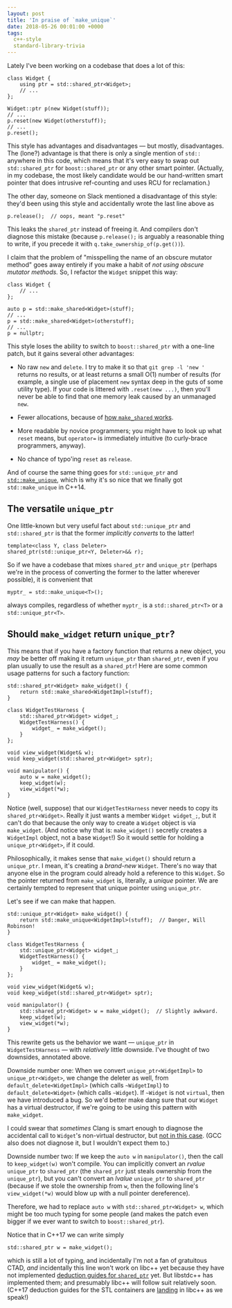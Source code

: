 ```yaml
---
layout: post
title: 'In praise of `make_unique`'
date: 2018-05-26 00:01:00 +0000
tags:
  c++-style
  standard-library-trivia
---
```


Lately I've been working on a codebase that does a lot of this:

    class Widget {
        using ptr = std::shared_ptr<Widget>;
        // ...
    };

    Widget::ptr p(new Widget(stuff));
    // ...
    p.reset(new Widget(otherstuff));
    // ...
    p.reset();

This style has advantages and disadvantages — but mostly, disadvantages.
The (lone?) advantage is that there is only a single mention of `std::` anywhere in
this code, which means that it's very easy to swap out `std::shared_ptr`
for `boost::shared_ptr` or any other smart pointer. (Actually, in my codebase,
the most likely candidate would be our hand-written smart pointer that does
intrusive ref-counting and uses RCU for reclamation.)

The other day, someone on Slack mentioned a disadvantage of this style:
they'd been using this style and accidentally wrote the last line above as

    p.release();  // oops, meant "p.reset"

This leaks the `shared_ptr` instead of freeing it. And compilers don't diagnose
this mistake (because `p.release();` is arguably a reasonable thing to write,
if you precede it with `q.take_ownership_of(p.get())`).

I claim that the problem of "misspelling the name of an obscure mutator method"
goes away entirely if you make a habit of _not using obscure mutator methods._
So, I refactor the `Widget` snippet this way:

    class Widget {
        // ...
    };

    auto p = std::make_shared<Widget>(stuff);
    // ...
    p = std::make_shared<Widget>(otherstuff);
    // ...
    p = nullptr;

This style loses the ability to switch to `boost::shared_ptr` with a one-line patch,
but it gains several other advantages:

- No raw `new` and `delete`. I try to make it so that `git grep -l 'new '`
  returns no results, or at least returns a small O(1) number of results
  (for example, a single use of placement `new` syntax deep in the guts of
  some utility type). If your code is littered with `.reset(new ...)`, then
  you'll never be able to find that one memory leak caused by an unmanaged `new`.

- Fewer allocations, because of [how `make_shared` works](https://stackoverflow.com/questions/20895648/).

- More readable by novice programmers; you might have to look up what `reset`
  means, but `operator=` is immediately intuitive (to curly-brace programmers,
  anyway).

- No chance of typo'ing `reset` as `release`.

And of course the same thing goes for `std::unique_ptr` and
[`std::make_unique`](http://en.cppreference.com/w/cpp/memory/unique_ptr/make_unique),
which is why it's so nice that we finally got `std::make_unique` in C++14.


## The versatile `unique_ptr`

One little-known but very useful fact about `std::unique_ptr` and `std::shared_ptr`
is that the former *implicitly converts* to the latter!

    template<class Y, class Deleter>
    shared_ptr(std::unique_ptr<Y, Deleter>&& r);

So if we have a codebase that mixes `shared_ptr` and `unique_ptr` (perhaps we're
in the process of converting the former to the latter wherever possible), it is
convenient that

    myptr_ = std::make_unique<T>();

always compiles, regardless of whether `myptr_` is a `std::shared_ptr<T>`
or a `std::unique_ptr<T>`.


## Should `make_widget` return `unique_ptr`?

This means that if you have a factory function that returns a new object, you
*may* be better off making it return `unique_ptr` than `shared_ptr`, even if you
plan usually to use the result as a `shared_ptr`!
Here are some common usage patterns for such a factory function:

    std::shared_ptr<Widget> make_widget() {
        return std::make_shared<WidgetImpl>(stuff);
    }

    class WidgetTestHarness {
        std::shared_ptr<Widget> widget_;
        WidgetTestHarness() {
            widget_ = make_widget();
        }
    };

    void view_widget(Widget& w);
    void keep_widget(std::shared_ptr<Widget> sptr);

    void manipulator() {
        auto w = make_widget();
        keep_widget(w);
        view_widget(*w);
    }

Notice (well, suppose) that our `WidgetTestHarness` never needs to copy its
`shared_ptr<Widget>`. Really it just wants a member `Widget widget_;`, but it
can't do that because the only way to create a `Widget` object is via `make_widget`.
(And notice why that is: `make_widget()` secretly creates a `WidgetImpl` object,
not a base `Widget`!)  So it would settle for holding a `unique_ptr<Widget>`,
if it could.

Philosophically, it makes sense that `make_widget()` should return a `unique_ptr`.
I mean, it's creating a *brand-new* `Widget`. There's no way that anyone else in
the program could already hold a reference to this `Widget`. So the pointer returned
from `make_widget` is, literally, a *unique* pointer. We are certainly tempted to
represent that unique pointer using `unique_ptr`.

Let's see if we can make that happen.

    std::unique_ptr<Widget> make_widget() {
        return std::make_unique<WidgetImpl>(stuff);  // Danger, Will Robinson!
    }

    class WidgetTestHarness {
        std::unique_ptr<Widget> widget_;
        WidgetTestHarness() {
            widget_ = make_widget();
        }
    };

    void view_widget(Widget& w);
    void keep_widget(std::shared_ptr<Widget> sptr);

    void manipulator() {
        std::shared_ptr<Widget> w = make_widget();  // Slightly awkward.
        keep_widget(w);
        view_widget(*w);
    }

This rewrite gets us the behavior we want — `unique_ptr` in `WidgetTestHarness` — with
*relatively* little downside. I've thought of two downsides, annotated above.

Downside number one: When we convert `unique_ptr<WidgetImpl>` to `unique_ptr<Widget>`,
we change the deleter as well, from `default_delete<WidgetImpl>` (which calls `~WidgetImpl`)
to `default_delete<Widget>` (which calls `~Widget`). If `~Widget` is not `virtual`, then
we have introduced a bug. So we'd better make dang sure that our `Widget` has a virtual
destructor, if we're going to be using this pattern with `make_widget`.

I could swear that *sometimes* Clang is smart enough to diagnose the accidental call to
`Widget`'s non-virtual destructor, but [not in this case](https://wandbox.org/permlink/7brZrTZfRUqIY1JB).
(GCC also does not diagnose it, but I wouldn't expect them to.)

Downside number two: If we keep the `auto w` in `manipulator()`, then the call to
`keep_widget(w)` won't compile. You can implicitly convert an _rvalue_ `unique_ptr` to
`shared_ptr` (the `shared_ptr` just steals ownership from the `unique_ptr`),
but you can't convert an _lvalue_ `unique_ptr` to `shared_ptr` (because if we stole the
ownership from `w`, then the following line's `view_widget(*w)` would blow up with a null
pointer dereference).

Therefore, we had to replace `auto w` with `std::shared_ptr<Widget> w`, which
might be too much typing for some people (and makes the patch even bigger if we ever want to
switch to `boost::shared_ptr`).

Notice that in C++17 we can write simply

    std::shared_ptr w = make_widget();

which is still a lot of typing, and incidentally I'm not a fan of gratuitous CTAD,
*and* incidentally this line won't work on libc++ yet because they have not implemented
[deduction guides for `shared_ptr`](http://en.cppreference.com/w/cpp/memory/shared_ptr/deduction_guides) yet.
But libstdc++ has implemented them; and presumably libc++ will follow suit relatively soon.
(C++17 deduction guides for the STL containers are
[landing](https://github.com/llvm-mirror/libcxx/commit/32bc2e298c6fa521) in libc++ as we speak!)
